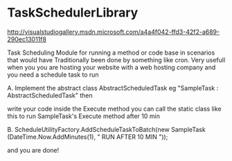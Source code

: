TaskSchedulerLibrary
====================


http://visualstudiogallery.msdn.microsoft.com/a4a4f042-ffd3-42f2-a689-290ec13011f8


Task Scheduling Module for running a method or code base in scenarios that would have Traditionally been done by something like cron. Very usefull when you you are hosting your website with a web hosting company and you need a schedule task to run

A.   Implement the abstract class AbstractScheduledTask eg "SampleTask : AbstractScheduledTask" then

write your code inside the Execute method
 you can call the static class like this to run SampleTask's Execute method  after 10 min 

B.  ScheduleUtilityFactory.AddScheduleTaskToBatch(new SampleTask (DateTime.Now.AddMinutes(1), " RUN AFTER 10 MIN "));

and you are done!
 

